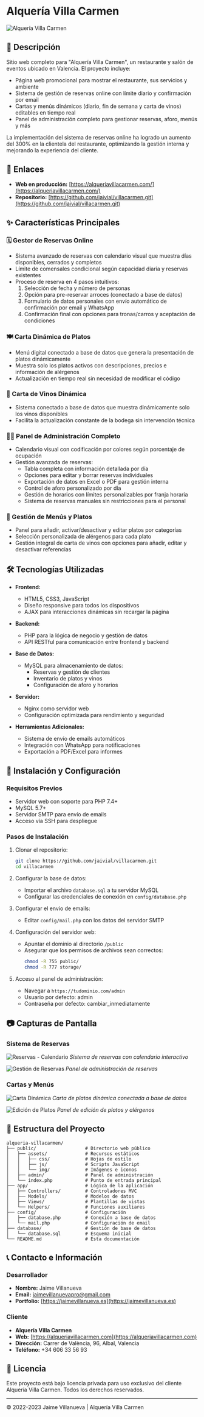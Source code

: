 # Alquería Villa Carmen

![Alquería Villa Carmen](https://alqueriavillacarmen.com/assets/img/logo.png)

## 📝 Descripción

Sitio web completo para "Alquería Villa Carmen", un restaurante y salón de eventos ubicado en Valencia. El proyecto incluye:

- Página web promocional para mostrar el restaurante, sus servicios y ambiente
- Sistema de gestión de reservas online con límite diario y confirmación por email
- Cartas y menús dinámicos (diario, fin de semana y carta de vinos) editables en tiempo real
- Panel de administración completo para gestionar reservas, aforo, menús y más

La implementación del sistema de reservas online ha logrado un aumento del 300% en la clientela del restaurante, optimizando la gestión interna y mejorando la experiencia del cliente.

## 🔗 Enlaces

- **Web en producción:** [https://alqueriavillacarmen.com/](https://alqueriavillacarmen.com/)
- **Repositorio:** [https://github.com/jaivial/villacarmen.git](https://github.com/jaivial/villacarmen.git)

## ✨ Características Principales

### 🗓️ Gestor de Reservas Online
- Sistema avanzado de reservas con calendario visual que muestra días disponibles, cerrados y completos
- Límite de comensales condicional según capacidad diaria y reservas existentes
- Proceso de reserva en 4 pasos intuitivos:
  1. Selección de fecha y número de personas
  2. Opción para pre-reservar arroces (conectado a base de datos)
  3. Formulario de datos personales con envío automático de confirmación por email y WhatsApp
  4. Confirmación final con opciones para tronas/carros y aceptación de condiciones

### 🍽️ Carta Dinámica de Platos
- Menú digital conectado a base de datos que genera la presentación de platos dinámicamente
- Muestra solo los platos activos con descripciones, precios e información de alérgenos
- Actualización en tiempo real sin necesidad de modificar el código

### 🍷 Carta de Vinos Dinámica
- Sistema conectado a base de datos que muestra dinámicamente solo los vinos disponibles
- Facilita la actualización constante de la bodega sin intervención técnica

### 👨‍💼 Panel de Administración Completo
- Calendario visual con codificación por colores según porcentaje de ocupación
- Gestión avanzada de reservas:
  - Tabla completa con información detallada por día
  - Opciones para editar y borrar reservas individuales
  - Exportación de datos en Excel o PDF para gestión interna
  - Control de aforo personalizado por día
  - Gestión de horarios con límites personalizables por franja horaria
  - Sistema de reservas manuales sin restricciones para el personal

### 🍕 Gestión de Menús y Platos
- Panel para añadir, activar/desactivar y editar platos por categorías
- Selección personalizada de alérgenos para cada plato
- Gestión integral de carta de vinos con opciones para añadir, editar y desactivar referencias

## 🛠️ Tecnologías Utilizadas

- **Frontend:** 
  - HTML5, CSS3, JavaScript
  - Diseño responsive para todos los dispositivos
  - AJAX para interacciones dinámicas sin recargar la página

- **Backend:**
  - PHP para la lógica de negocio y gestión de datos
  - API RESTful para comunicación entre frontend y backend

- **Base de Datos:**
  - MySQL para almacenamiento de datos:
    - Reservas y gestión de clientes
    - Inventario de platos y vinos
    - Configuración de aforo y horarios

- **Servidor:**
  - Nginx como servidor web
  - Configuración optimizada para rendimiento y seguridad

- **Herramientas Adicionales:**
  - Sistema de envío de emails automáticos
  - Integración con WhatsApp para notificaciones
  - Exportación a PDF/Excel para informes

## 🚀 Instalación y Configuración

### Requisitos Previos
- Servidor web con soporte para PHP 7.4+
- MySQL 5.7+
- Servidor SMTP para envío de emails
- Acceso vía SSH para despliegue

### Pasos de Instalación

1. Clonar el repositorio:
   ```bash
   git clone https://github.com/jaivial/villacarmen.git
   cd villacarmen
   ```

2. Configurar la base de datos:
   - Importar el archivo `database.sql` a tu servidor MySQL
   - Configurar las credenciales de conexión en `config/database.php`

3. Configurar el envío de emails:
   - Editar `config/mail.php` con los datos del servidor SMTP

4. Configuración del servidor web:
   - Apuntar el dominio al directorio `/public`
   - Asegurar que los permisos de archivos sean correctos:
     ```bash
     chmod -R 755 public/
     chmod -R 777 storage/
     ```

5. Acceso al panel de administración:
   - Navegar a `https://tudominio.com/admin`
   - Usuario por defecto: admin
   - Contraseña por defecto: cambiar_inmediatamente

## 📷 Capturas de Pantalla

### Sistema de Reservas
![Reservas - Calendario](https://alqueriavillacarmen.com/assets/img/github/reservas-calendario.jpg)
*Sistema de reservas con calendario interactivo*

![Gestión de Reservas](https://alqueriavillacarmen.com/assets/img/github/admin-reservas.jpg)
*Panel de administración de reservas*

### Cartas y Menús
![Carta Dinámica](https://alqueriavillacarmen.com/assets/img/github/carta-dinamica.jpg)
*Carta de platos dinámica conectada a base de datos*

![Edición de Platos](https://alqueriavillacarmen.com/assets/img/github/edicion-platos.jpg)
*Panel de edición de platos y alérgenos*

## 📁 Estructura del Proyecto

```
alqueria-villacarmen/
├── public/                  # Directorio web público
│   ├── assets/              # Recursos estáticos
│   │   ├── css/             # Hojas de estilo
│   │   ├── js/              # Scripts JavaScript
│   │   └── img/             # Imágenes e iconos
│   ├── admin/               # Panel de administración
│   └── index.php            # Punto de entrada principal
├── app/                     # Lógica de la aplicación
│   ├── Controllers/         # Controladores MVC
│   ├── Models/              # Modelos de datos
│   ├── Views/               # Plantillas de vistas
│   └── Helpers/             # Funciones auxiliares
├── config/                  # Configuración
│   ├── database.php         # Conexión a base de datos
│   └── mail.php             # Configuración de email
├── database/                # Gestión de base de datos
│   └── database.sql         # Esquema inicial
└── README.md                # Esta documentación
```

## 📞 Contacto e Información

### Desarrollador
- **Nombre:** Jaime Villanueva
- **Email:** jaimevillanuevapro@gmail.com
- **Portfolio:** [https://jaimevillanueva.es](https://jaimevillanueva.es)

### Cliente
- **Alquería Villa Carmen**
- **Web:** [https://alqueriavillacarmen.com](https://alqueriavillacarmen.com)
- **Dirección:** Carrer de València, 96, Albal, Valencia
- **Teléfono:** +34 606 33 56 93

## 📄 Licencia

Este proyecto está bajo licencia privada para uso exclusivo del cliente Alquería Villa Carmen. Todos los derechos reservados.

---

© 2022-2023 Jaime Villanueva | Alquería Villa Carmen
